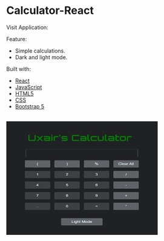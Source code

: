 
# Calculator-React
Visit Application:
<a href=""><img src="" width="" height="" /></a>

Feature: 
* Simple calculations.
* Dark and light mode.

Built with:
* [React](https://reactjs.org/)
* [JavaScript](https://www.w3schools.com/js/)
* [HTML5](https://www.w3schools.com/html/)
* [CSS](https://www.w3schools.com/css/css_intro.asp)
* [Bootstrap 5](https://getbootstrap.com/)
<br>
<img align="center" src="https://raw.githubusercontent.com/uxairishere/Calculator-React/main/herokucal.png" alt="gautamkrishnar" height="300" width="400" />

